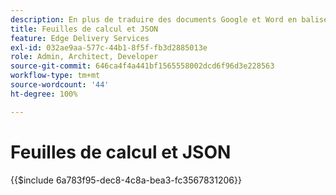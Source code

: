 ```yaml
---
description: En plus de traduire des documents Google et Word en balises Markdown et HTML, AEM convertit les feuilles de calcul (classeurs Microsoft Excel et Google Sheets) en fichiers JSON faciles à utiliser par votre site web ou votre application web.
title: Feuilles de calcul et JSON
feature: Edge Delivery Services
exl-id: 032ae9aa-577c-44b1-8f5f-fb3d2885013e
role: Admin, Architect, Developer
source-git-commit: 646ca4f4a441bf1565558002dcd6f96d3e228563
workflow-type: tm+mt
source-wordcount: '44'
ht-degree: 100%

---
```


# Feuilles de calcul et JSON

{{$include 6a783f95-dec8-4c8a-bea3-fc3567831206}}
